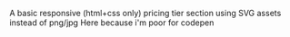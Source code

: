 A basic responsive (html+css only) pricing tier section using SVG assets instead of png/jpg
Here because i'm poor for codepen
